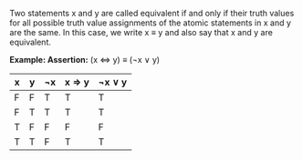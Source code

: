 

<span class="btb">Two statements x and y</span> are called <span class="gtb">equivalent</span> if and only if their truth values for all possible truth value assignments of the atomic statements in x and y are the same. In this case, we write <span class="btb">x ≡ y</span> and also say that x and y are <span class="gtb">equivalent</span>.

**Example: Assertion:** <span class="btb">(x ⇔ y) ≡ (¬x ∨ y)</span>

| <span class="btb">x</span> | <span class="btb">y</span> | <span class="btb">¬x</span> | <span class="btb">x ⇒ y</span> | <span class="btb">¬x ∨ y</span> |
|---|---|---|---|---|
| <span class="rtb">F</span> | <span class="rtb">F</span> | <span class="gtb">T</span> | <span class="gtb">T</span> | <span class="gtb">T</span> |
| <span class="rtb">F</span> | <span class="gtb">T</span> | <span class="gtb">T</span> | <span class="gtb">T</span> | <span class="gtb">T</span> |
| <span class="gtb">T</span> | <span class="rtb">F</span> | <span class="rtb">F</span> | <span class="rtb">F</span> | <span class="rtb">F</span> |
| <span class="gtb">T</span> | <span class="gtb">T</span> | <span class="rtb">F</span> | <span class="gtb">T</span> | <span class="gtb">T</span> |